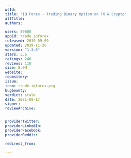 ```yaml
---
wsId: 
title: "IQ Forex - Trading Binary Option on FX & Crypto"
altTitle: 
authors:

users: 50000
appId: trade.iqforex
released: 2019-09-09
updated: 2019-11-26
version: "1.3.0"
stars: 3.6
ratings: 240
reviews: 118
size: 8.0M
website: 
repository: 
issue: 
icon: trade.iqforex.png
bugbounty: 
verdict: stale
date: 2021-08-17
signer: 
reviewArchive:


providerTwitter: 
providerLinkedIn: 
providerFacebook: 
providerReddit: 

redirect_from:

---
```



